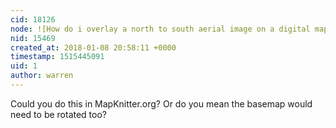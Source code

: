 ```yaml
---
cid: 18126
node: ![How do i overlay a north to south aerial image on a digital map? ](../notes/yuvalsh/01-06-2018/how-do-i-overlay-a-north-to-south-aerial-image-on-a-digital-map)
nid: 15469
created_at: 2018-01-08 20:58:11 +0000
timestamp: 1515445091
uid: 1
author: warren
---
```


Could you do this in MapKnitter.org? Or do you mean the basemap would need to be rotated too?